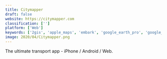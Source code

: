 ```yaml
---
title: Citymapper
draft: false 
website: https://citymapper.com
classification: ['']
platform: ['Web']
keywords: ['2gis', 'apple_maps', 'embark', 'google_earth_pro', 'google_maps_go', 'google_street_view', 'here_wego', 'maps.me', 'mapquest', 'moovit', 'next_fastest_train', 'openstreetmap', 'osmand', 'qgis', 'transit', 'tripjay', 'uber_transit', 'waze', 'metro']
image: 2020/04/Citymapper.png
---
```

The ultimate transport app - iPhone / Android / Web.